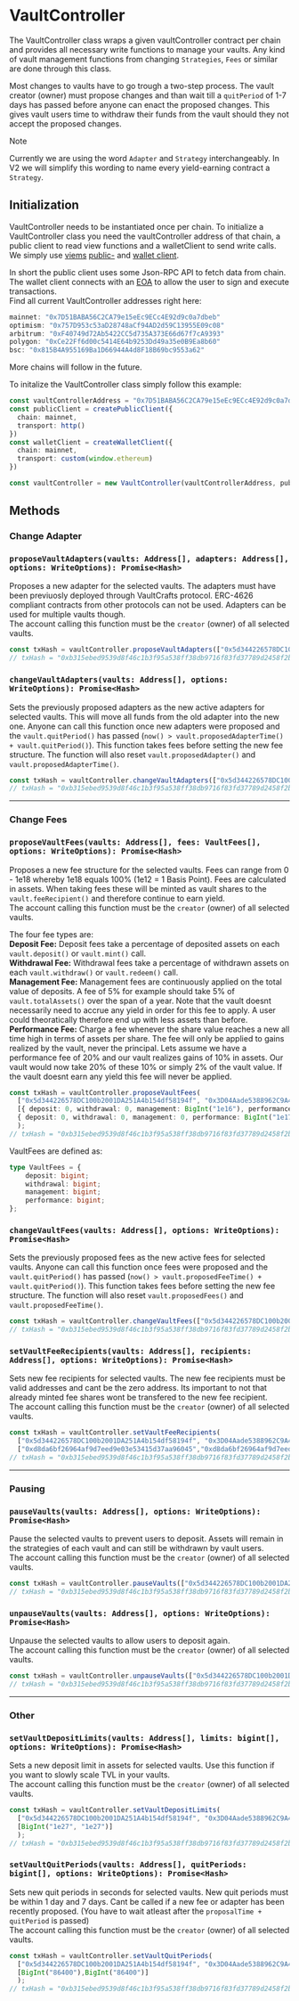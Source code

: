 # VaultController
The VaultController class wraps a given vaultController contract per chain and provides all necessary write functions to manage your vaults. Any kind of vault management functions from changing `Strategies`, `Fees` or similar are done through this class. 

Most changes to vaults have to go trough a two-step process. The vault creator (owner) must propose changes and than wait till a `quitPeriod` of 1-7 days has passed before anyone can enact the proposed changes. This gives vault users time to withdraw their funds from the vault should they not accept the proposed changes.

> [!NOTE]  
> Currently we are using the word `Adapter` and `Strategy` interchangeably. In V2 we will simplify this wording to name every yield-earning contract a `Strategy`. 


## Initialization

VaultController needs to be instantiated once per chain. To initialize a VaultController class you need the vaultController address of that chain, a public client to read view functions and a walletClient to send write calls. We simply use [viems](https://viem.sh/) [public-](https://viem.sh/docs/clients/public.html) and [wallet client](https://viem.sh/docs/clients/wallet.html). 

In short the public client uses some Json-RPC API to fetch data from chain.<br/>
The wallet client connects with an [EOA](https://ethereum.org/en/glossary/#account) to allow the user to sign and execute transactions.<br/>
Find all current VaultController addresses right here:
```ts
mainnet: "0x7D51BABA56C2CA79e15eEc9ECc4E92d9c0a7dbeb"
optimism: "0x757D953c53aD28748aCf94AD2d59C13955E09c08"
arbitrum: "0xF40749d72Ab5422CC5d735A373E66d67f7cA9393"
polygon: "0xCe22Ff6d00c5414E64b9253Dd49a35e0B9Ea8b60"
bsc: "0x815B4A955169Ba1D66944A4d8F18B69bc9553a62"
```
More chains will follow in the future.<br/>

To initalize the VaultController class simply follow this example:
```ts
const vaultControllerAddress = "0x7D51BABA56C2CA79e15eEc9ECc4E92d9c0a7dbeb",
const publicClient = createPublicClient({ 
  chain: mainnet,
  transport: http()
})
const walletClient = createWalletClient({
  chain: mainnet,
  transport: custom(window.ethereum)
})

const vaultController = new VaultController(vaultControllerAddress, publicClient, walletClient);
```

## Methods
### Change Adapter

### `proposeVaultAdapters(vaults: Address[], adapters: Address[], options: WriteOptions): Promise<Hash>`

Proposes a new adapter for the selected vaults. The adapters must have been previuosly deployed through VaultCrafts protocol. ERC-4626 compliant contracts from other protocols can not be used. Adapters can be used for multiple vaults though. <br/>
The account calling this function must be the `creator` (owner) of all selected vaults.

```ts
const txHash = vaultController.proposeVaultAdapters(["0x5d344226578DC100b2001DA251A4b154df58194f", "0x3D04Aade5388962C9A4f83B636a3a8ED63ea5b4D"],["0x612465C8d6F1B2Bc85DF43224a8A3b5e04F634fc", "0xE48d33e869f874D6BEe3701beF22ae72c60A3b3c"]);
// txHash = "0xb315ebed9539d8f46c1b3f95a538ff38db9716f83fd37789d2458f2b6c812bb6"
```


### `changeVaultAdapters(vaults: Address[], options: WriteOptions): Promise<Hash>`

Sets the previously proposed adapters as the new active adapters for selected vaults. This will move all funds from the old adapter into the new one. Anyone can call this function once new adapters were proposed and the `vault.quitPeriod()` has passed (`now() > vault.proposedAdapterTime() + vault.quitPeriod()`). This function takes fees before setting the new fee structure. The function will also reset `vault.proposedAdapter()` and `vault.proposedAdapterTime()`.

```ts
const txHash = vaultController.changeVaultAdapters(["0x5d344226578DC100b2001DA251A4b154df58194f", "0x3D04Aade5388962C9A4f83B636a3a8ED63ea5b4D"]);
// txHash = "0xb315ebed9539d8f46c1b3f95a538ff38db9716f83fd37789d2458f2b6c812bb6"
```


__________
### Change Fees

### `proposeVaultFees(vaults: Address[], fees: VaultFees[], options: WriteOptions): Promise<Hash>`

Proposes a new fee structure for the selected vaults. Fees can range from 0 - 1e18 whereby 1e18 equals 100% (1e12 = 1 Basis Point). Fees are calculated in assets. When taking fees these will be minted as vault shares to the `vault.feeRecipient()` and therefore continue to earn yield.<br/>
The account calling this function must be the `creator` (owner) of all selected vaults.

The four fee types are:<br/>
**Deposit Fee:** Deposit fees take a percentage of deposited assets on each `vault.deposit()` or `vault.mint()` call.<br/>
**Withdrawal Fee:** Withdrawal fees take a percentage of withdrawn assets on each `vault.withdraw()` or `vault.redeem()` call.<br/>
**Management Fee:** Management fees are continuously applied on the total value of deposits. A fee of 5% for example should take 5% of `vault.totalAssets()` over the span of a year. Note that the vault doesnt necessarily need to accrue any yield in order for this fee to apply. A user could theoratically therefore end up with less assets than before.<br/>
**Performance Fee:** Charge a fee whenever the share value reaches a new all time high in terms of assets per share. The fee will only be applied to gains realized by the vault, never the principal. Lets assume we have a performance fee of 20% and our vault realizes gains of 10% in assets. Our vault would now take 20% of these 10% or simply 2% of the vault value. If the vault doesnt earn any yield this fee will never be applied.<br/>



```ts
const txHash = vaultController.proposeVaultFees(
  ["0x5d344226578DC100b2001DA251A4b154df58194f", "0x3D04Aade5388962C9A4f83B636a3a8ED63ea5b4D"],
  [{ deposit: 0, withdrawal: 0, management: BigInt("1e16"), performance: BigInt("1e17") },
  { deposit: 0, withdrawal: 0, management: 0, performance: BigInt("1e17") }]
  );
// txHash = "0xb315ebed9539d8f46c1b3f95a538ff38db9716f83fd37789d2458f2b6c812bb6"
```

VaultFees are defined as:

```ts
type VaultFees = {
    deposit: bigint;
    withdrawal: bigint;
    management: bigint;
    performance: bigint;
};
```


### `changeVaultFees(vaults: Address[], options: WriteOptions): Promise<Hash>`

Sets the previously proposed fees as the new active fees for selected vaults. Anyone can call this function once fees were proposed and the `vault.quitPeriod()` has passed (`now() > vault.proposedFeeTime() + vault.quitPeriod()`). This function takes fees before setting the new fee structure. The function will also reset `vault.proposedFees()` and `vault.proposedFeeTime()`.

```ts
const txHash = vaultController.changeVaultFees(["0x5d344226578DC100b2001DA251A4b154df58194f", "0x3D04Aade5388962C9A4f83B636a3a8ED63ea5b4D"]);
// txHash = "0xb315ebed9539d8f46c1b3f95a538ff38db9716f83fd37789d2458f2b6c812bb6"
```


### `setVaultFeeRecipients(vaults: Address[], recipients: Address[], options: WriteOptions): Promise<Hash>`

Sets new fee recipients for selected vaults. The new fee recipients must be valid addresses and cant be the zero address. Its important to not that already minted fee shares wont be transfered to the new fee recipient.<br/>
The account calling this function must be the `creator` (owner) of all selected vaults.

```ts
const txHash = vaultController.setVaultFeeRecipients(
  ["0x5d344226578DC100b2001DA251A4b154df58194f", "0x3D04Aade5388962C9A4f83B636a3a8ED63ea5b4D"],
  ["0xd8da6bf26964af9d7eed9e03e53415d37aa96045","0xd8da6bf26964af9d7eed9e03e53415d37aa96045"]);
// txHash = "0xb315ebed9539d8f46c1b3f95a538ff38db9716f83fd37789d2458f2b6c812bb6"
```


__________
### Pausing

### `pauseVaults(vaults: Address[], options: WriteOptions): Promise<Hash>`

Pause the selected vaults to prevent users to deposit. Assets will remain in the strategies of each vault and can still be withdrawn by vault users.<br/>
The account calling this function must be the `creator` (owner) of all selected vaults.

```ts
const txHash = vaultController.pauseVaults(["0x5d344226578DC100b2001DA251A4b154df58194f", "0x3D04Aade5388962C9A4f83B636a3a8ED63ea5b4D"]);
// txHash = "0xb315ebed9539d8f46c1b3f95a538ff38db9716f83fd37789d2458f2b6c812bb6"
```


### `unpauseVaults(vaults: Address[], options: WriteOptions): Promise<Hash>`

Unpause the selected vaults to allow users to deposit again.<br/>
The account calling this function must be the `creator` (owner) of all selected vaults.

```ts
const txHash = vaultController.unpauseVaults(["0x5d344226578DC100b2001DA251A4b154df58194f", "0x3D04Aade5388962C9A4f83B636a3a8ED63ea5b4D"]);
// txHash = "0xb315ebed9539d8f46c1b3f95a538ff38db9716f83fd37789d2458f2b6c812bb6"
```


__________
### Other

### `setVaultDepositLimits(vaults: Address[], limits: bigint[], options: WriteOptions): Promise<Hash>`

Sets a new deposit limit in assets for selected vaults. Use this function if you want to slowly scale TVL in your vaults. <br/>
The account calling this function must be the `creator` (owner) of all selected vaults.

```ts
const txHash = vaultController.setVaultDepositLimits(
  ["0x5d344226578DC100b2001DA251A4b154df58194f", "0x3D04Aade5388962C9A4f83B636a3a8ED63ea5b4D"],
  [BigInt("1e27", "1e27")]
  );
// txHash = "0xb315ebed9539d8f46c1b3f95a538ff38db9716f83fd37789d2458f2b6c812bb6"
```


### `setVaultQuitPeriods(vaults: Address[], quitPeriods: bigint[], options: WriteOptions): Promise<Hash>`

Sets new quit periods in seconds for selected vaults. New quit periods must be within 1 day and 7 days. Cant be called if a new fee or adapter has been recently proposed. (You have to wait atleast after the `proposalTime + quitPeriod` is passed) <br/>
The account calling this function must be the `creator` (owner) of all selected vaults.

```ts
const txHash = vaultController.setVaultQuitPeriods(
  ["0x5d344226578DC100b2001DA251A4b154df58194f", "0x3D04Aade5388962C9A4f83B636a3a8ED63ea5b4D"],
  [BigInt("86400"),BigInt("86400")]
  );
// txHash = "0xb315ebed9539d8f46c1b3f95a538ff38db9716f83fd37789d2458f2b6c812bb6"
```